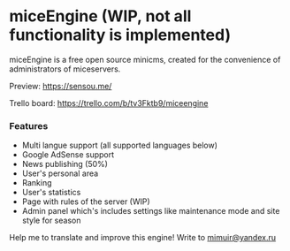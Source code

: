 # miceEngine (WIP, not all functionality is implemented)

miceEngine is a free open source minicms, created for the convenience of administrators of miceservers.

Preview: https://sensou.me/

Trello board: https://trello.com/b/tv3Fktb9/miceengine

### Features

  - Multi langue support (all supported languages below)
  - Google AdSense support
  - News publishing (50%)
  - User's personal area
  - Ranking
  - User's statistics
  - Page with rules of the server (WIP)
  - Admin panel which's includes settings like maintenance mode and site style for season

Help me to translate and improve this engine! Write to mimuir@yandex.ru
